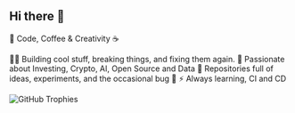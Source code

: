 ## Hi there 👋

🚀 Code, Coffee & Creativity ☕

👨‍💻 Building cool stuff, breaking things, and fixing them again.
🔧 Passionate about Investing, Crypto, AI, Open Source and Data 
📂 Repositories full of ideas, experiments, and the occasional bug 🐞
⚡ Always learning, CI and CD 


<!--
**nad-web/nad-web** is a ✨ _special_ ✨ repository because its `README.md` (this file) appears on your GitHub profile.

Here are some ideas to get you started:

- 🔭 I’m currently working on ...
- 🌱 I’m currently learning ...
- 👯 I’m looking to collaborate on ...
- 🤔 I’m looking for help with ...
- 💬 Ask me about ...
- 📫 How to reach me: ...
- 😄 Pronouns: ...
- ⚡ Fun fact: ...
-->

![GitHub Trophies](https://github-profile-trophy.vercel.app/?username=YourUsername&theme=onedark)



